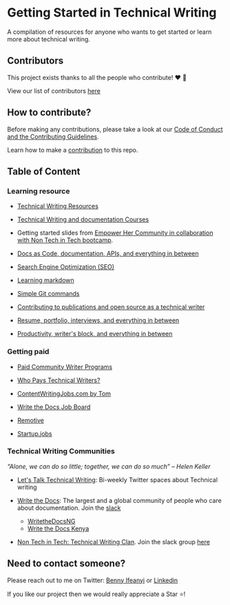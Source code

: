 

# Getting Started in Technical Writing

A compilation of resources for anyone who wants to get started or learn more about technical writing.

## Contributors

This project exists thanks to all the people who contribute! ❤️ 💙

View our list of contributors [here](https://github.com/Bennykillua/Getting-started-in-Technical-Writing/blob/main/Contributor.md)

## How to contribute?

Before making any contributions, please take a look at our [Code of Conduct and the Contributing Guidelines](https://github.com/Bennykillua/Getting-started-in-Technical-Writing/blob/main/CONTRIBUTING.md). 

Learn how to make a [contribution](https://github.com/Bennykillua/Getting-started-in-Technical-Writing/blob/main/Contribute%20by%20Forking.md) to this repo.

## Table of Content

### Learning resource

- [Technical Writing Resources](https://github.com/Bennykillua/Getting-started-in-Technical-Writing/blob/main/Technical%20Writing%20Resources.md)

- [Technical Writing and documentation Courses](https://github.com/Bennykillua/Getting-started-in-Technical-Writing/blob/main/Technical%20Writing%20Courses.md)

- Getting started slides from [Empower Her Community in collaboration with Non Tech in Tech  bootcamp](https://github.com/Bennykillua/Getting-started-in-Technical-Writing/blob/main/Empower%20Her%20X%20Non%20Tech%20in%20Tech.md).

- [Docs as Code, documentation, APIs, and everything in between](https://github.com/Bennykillua/Getting-started-in-Technical-Writing/blob/main/Docs%20as%20Code.md)

- [Search Engine Optimization (SEO)](https://github.com/Bennykillua/Getting-started-in-Technical-Writing/blob/main/SEO.md)

- [Learning markdown](https://github.com/Bennykillua/Getting-started-in-Technical-Writing/blob/main/Learning%20Markdown.md)

- [Simple Git commands](https://github.com/Bennykillua/Getting-started-in-Technical-Writing/blob/main/Learning%20Git.MD)

- [Contributing to publications and open source as a technical writer](https://github.com/Bennykillua/Getting-started-in-Technical-Writing/blob/main/Contributing%20as%20a%20technical%20writer.md)

- [Resume, portfolio, interviews, and everything in between](https://github.com/Bennykillua/Getting-started-in-Technical-Writing/blob/main/Interviews%20and%20getting%20paid.md)

- [Productivity, writer's block, and everything in between](https://github.com/Bennykillua/Getting-started-in-Technical-Writing/blob/main/Productivity%20and%20everythin%20in%20between.md)


### Getting paid

- [Paid Community Writer Programs](https://github.com/malgamves/CommunityWriterPrograms)

- [Who Pays Technical Writers?](https://whopaystechnicalwriters.com/?)

- [ContentWritingJobs.com by Tom](https://contentwritingjobs.com/)

- [Write the Docs Job Board](https://jobs.writethedocs.org/)

- [Remotive](https://remotive.com/)

- [Startup.jobs](https://startup.jobs/)

### Technical Writing Communities

*“Alone, we can do so little; together, we can do so much” – Helen Keller*

- [Let's Talk Technical Writing](https://twitter.com/writefortech): Bi-weekly Twitter spaces about Technical writing

- [Write the Docs](https://www.writethedocs.org/): The largest and a global community of people who care about documentation. Join the [slack](https://www.writethedocs.org/slack/)
  - [WritetheDocsNG](https://twitter.com/NgDocs)
  - [Write the Docs Kenya](https://mobile.twitter.com/wtd_kenya)

- [Non Tech in Tech: Technical Writing Clan](https://twitter.com/Nontech_it?ref_src=twsrc%5Egoogle%7Ctwcamp%5Eserp%7Ctwgr%5Eauthor). Join the slack group [here](https://join.slack.com/t/nontechintech/shared_invite/zt-1elj2fo4m-mi0HWRhkC5R8jjkxw73ikg)


## Need to contact someone?

Please reach out to me on Twitter: [Benny Ifeanyi](https://twitter.com/Bennykillua) or [Linkedin](https://www.linkedin.com/in/ifeanyi-iheagwara/)

If you like our project then we would really appreciate a Star ⭐!
